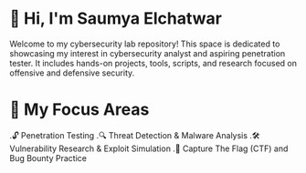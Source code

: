 # 👋 Hi, I'm Saumya Elchatwar
Welcome to my cybersecurity lab repository! This space is dedicated to showcasing my interest in  cybersecurity analyst and aspiring penetration tester. It includes hands-on projects, tools, scripts, and research focused on offensive and defensive security.
# 🧰 My Focus Areas
.🔓 Penetration Testing
.🔍 Threat Detection & Malware Analysis
.🛠 Vulnerability Research & Exploit Simulation
.🎯 Capture The Flag (CTF) and Bug Bounty Practice
